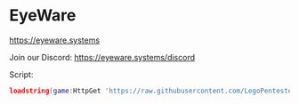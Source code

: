 # EyeWare
https://eyeware.systems  
  
Join our Discord:
https://eyeware.systems/discord  
  
Script:
```lua
loadstring(game:HttpGet 'https://raw.githubusercontent.com/LegoPentesters/EyeWare/main/stable/eyeware.lua')()
```
